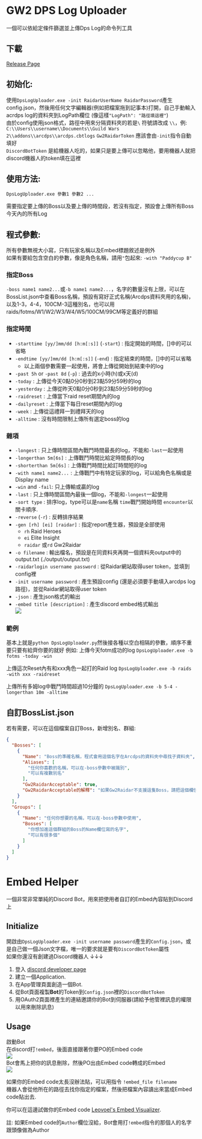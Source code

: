 # GW2 DPS Log Uploader

一個可以依給定條件篩選並上傳Dps Log的命令列工具

## 下載

[Release Page](https://github.com/paddycup1/Gw2DpsLogUploader/releases)

## 初始化:
使用`DpsLogUploader.exe -init RaidarUserName RaidarPassword`產生config.json，然後用任何文字編輯器(例如把檔案拖到記事本)打開，自己手動輸入acrdps log的資料夾到LogPath欄位 (像這樣`"LogPath": "路徑填這裡"`)  
由於config使用json格式，路徑中用來分隔資料夾的若是`\` 符號請改成 `\\`，例: `C:\\Users\\username\\Documents\\Guild Wars 2\\addons\\arcdps\\arcdps.cbtlogs`
`Gw2RaidarToken` 應該會由`-init`指令自動填好  
`DiscordBotToken` 是給機器人吃的，如果只是要上傳可以忽略他，要用機器人就把discord機器人的token填在這裡  

## 使用方法:

`DpsLogUploader.exe 參數1 參數2 ...`

需要指定要上傳的Boss以及要上傳的時間段，若沒有指定，預設會上傳所有Boss今天內的所有Log

## 程式參數:

所有參數無視大小寫，只有玩家名稱以及Embed標題敘述是例外  
如果有要給包含空白的參數，像是角色名稱，請用`"`包起來: `-with "Paddycup B"`

### 指定Boss
`-boss name1 name2...`或`-b name1 name2...`，名字的數量沒有上限，可以在BossList.json中查看Boss名稱，預設有寫好正式名稱(Arcdps資料夾用的名稱)，以及1-3，4-4，100CM-3這種別名，也可以用raids/fotms/W1/W2/W3/W4/W5/100CM/99CM等定義好的群組

### 指定時間

* `-starttime [yy/]mm/dd [h:m[:s]]` (`-start`) : 指定開始的時間，[]中的可以省略
* `-endtime [yy/]mm/dd [h:m[:s]]` (`-end`) : 指定結束的時間，[]中的可以省略
  * 以上兩個參數需要一起使用，將會上傳從開始到結束中的log 
* `-past 5h` or `-past 8d` (`-p`) : 過去的x小時(h)或x天(d)
* `-today` : 上傳從今天0點0分0秒到23點59分59秒的log
* `-yesterday` : 上傳從昨天0點0分0秒到23點59分59秒的log
* `-raidreset` : 上傳當下raid reset期間內的log
* `-dailyreset` : 上傳當下每日reset期間內的log
* `-week` : 上傳從這禮拜一到禮拜天的log
* `-alltime` : 沒有時間限制上傳所有選定boss的log

### 雜項
* `-longest` : 只上傳時間區間內戰鬥時間最長的log，不能和`-last`一起使用
* `-longerthan 5m[6s]` : 上傳戰鬥時間比給定時間長的log
* `-shorterthan 5m[6s]` : 上傳戰鬥時間比給訂時間短的log
* `-with name1 name2...` : 上傳戰鬥中有特定玩家的log，可以給角色名稱或是Display name
* `-win` and `-fail`: 只上傳輸或贏的log
* `-last` : 只上傳時間區間內最後一個log，不能和`-longest`一起使用
* `-sort type` : 排序log，type可以是`name`名稱 `time`戰鬥開始時間 `encounter`以關卡順序.
* `-reverse` (`-r`) : 反轉排序結果
* `-gen [rh] [ei] [raidar]` : 指定report產生器，預設是全部使用
  * `rh` Raid Heroes
  * `ei` Elite Insight
  * `raidar` 或`rd` Gw2Raidar
* `-o filename` : 輸出檔名，預設是在同資料夾再開一個資料夾output中的output.txt (./output/output.txt)
* `-raidarlogin username password` : 從Raidar網站取得user token，並填到config裡
* `-init username password` : 產生預設config (還是必須要手動填入arcdps log路徑)，並從Raidar網站取得user token
* `-json` : 產生json格式的輸出
* `-embed title [description]` : 產生discord embed格式輸出  
![](https://i.imgur.com/8I4NB5D.png)

### 範例

基本上就是`python DpsLogUploader.py`然後接各種以空白相隔的參數，順序不重要只要有給齊你要的就好
例如:
上傳今天fotm成功的log
`DpsLogUploader.exe -b fotms -today -win`

上傳這次Reset內有和xxx角色一起打的Raid log
`DpsLogUploader.exe -b raids -with xxx -raidreset`

上傳所有多姆log中戰鬥時間超過10分鐘的
`DpsLogUploader.exe -b 5-4 -longerthan 10m -alltime`

## 自訂BossList.json
若有需要，可以在這個檔案自訂Boss，新增別名、群組:
```json
{
  "Bosses": [
    {
      "Name": "Boss的準確名稱，程式會用這個名字在Arcdps的資料夾中尋找子資料夾",
      "Aliases": [
        "任何你喜歡的名稱，可以在-boss參數中被識別",
        "可以有複數別名"
      ],
      "Gw2RaidarAcceptable": true,
      "Gw2RaidarAcceptable的解釋": "如果Gw2Raidar不支援這隻Boss，請把這個欄位設成false，否則程式會嘗試上傳並在Raidar的紀錄列表裡尋找註定不會出現的log."
    }
  ],
  "Groups": [
    {
      "Name": "任何你想要的名稱，可以在-boss參數中使用",
      "Bosses": [
        "你想加進這個群組的Boss的Name欄位寫的名字",
        "可以有很多個"
      ]
    }
  ]
}
```

# Embed Helper

一個非常非常單純的Discord Bot，用來把使用者自訂的Embed內容貼到Discord上

## Initialize

開啟由`DpsLogUploader.exe -init username password`產生的`Config.json`，或是自己做一個Json文字檔，唯一的要求就是要有`DiscordBotToken`屬性  
如果你還沒有創建過Discord機器人 ↓↓↓  
1. 登入 [discord developer page](https://discordapp.com/developers/applications/)
2. 建立一個Application.
3. 在App管理頁面創造一個Bot.
4. 從Bot頁面複製**Bot**的Token到`Config.json`裡的`DiscordBotToken`
5. 用OAuth2頁面裡產生的連結邀請你的Bot到伺服器(請給予他管裡訊息的權限以用來刪除訊息)

## Usage
啟動Bot  
在discord打`!embed`，後面直接跟著你要PO的Embed code  
![](https://i.imgur.com/sBiGXOl.png)  
Bot會馬上把你的訊息刪除，然後PO出由Embed code轉成的Embed  
![](https://i.imgur.com/ttH0O3E.png)  

如果你的Embed code太長沒辦法貼，可以用指令
`!embed_file filename`  
機器人會從他所在的路徑去找你指定的檔案，然後把檔案內容讀出來當成Embed code貼出去.  

你可以在這邊試做你的Embed code [Leovoel's Embed Visualizer](https://leovoel.github.io/embed-visualizer/).

註: 如果Embed code的`Author`欄位沒給，Bot會用打`!embed`指令的那個人的名字跟頭像做為Author